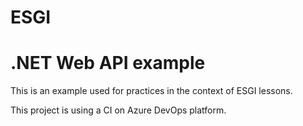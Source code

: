 # ESGI

# .NET Web API example
This is an example used for practices in the context of ESGI lessons.

This project is using a CI on Azure DevOps platform.